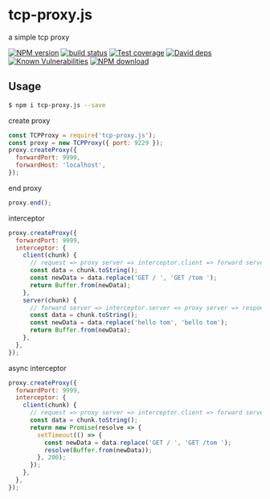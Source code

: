 # tcp-proxy.js

a simple tcp proxy

[![NPM version][npm-image]][npm-url]
[![build status][travis-image]][travis-url]
[![Test coverage][codecov-image]][codecov-url]
[![David deps][david-image]][david-url]
[![Known Vulnerabilities][snyk-image]][snyk-url]
[![NPM download][download-image]][download-url]

[npm-image]: https://img.shields.io/npm/v/tcp-proxy.js.svg?style=flat-square
[npm-url]: https://npmjs.org/package/tcp-proxy.js
[travis-image]: https://img.shields.io/travis/{{org}}/tcp-proxy.js.svg?style=flat-square
[travis-url]: https://travis-ci.org/{{org}}/tcp-proxy.js
[codecov-image]: https://codecov.io/gh/{{org}}/tcp-proxy.js/branch/master/graph/badge.svg
[codecov-url]: https://codecov.io/gh/{{org}}/tcp-proxy.js
[david-image]: https://img.shields.io/david/{{org}}/tcp-proxy.js.svg?style=flat-square
[david-url]: https://david-dm.org/{{org}}/tcp-proxy.js
[snyk-image]: https://snyk.io/test/npm/tcp-proxy.js/badge.svg?style=flat-square
[snyk-url]: https://snyk.io/test/npm/tcp-proxy.js
[download-image]: https://img.shields.io/npm/dm/tcp-proxy.js.svg?style=flat-square
[download-url]: https://npmjs.org/package/tcp-proxy.js

## Usage

```bash
$ npm i tcp-proxy.js --save
```

create proxy

```js
const TCPProxy = require('tcp-proxy.js');
const proxy = new TCPProxy({ port: 9229 });
proxy.createProxy({
  forwardPort: 9999,
  forwardHost: 'localhost',
});
```

end proxy

```js
proxy.end();
```

interceptor

```js
proxy.createProxy({
  forwardPort: 9999,
  interceptor: {
    client(chunk) {
      // request => proxy server => interceptor.client => forward server
      const data = chunk.toString();
      const newData = data.replace('GET / ', 'GET /tom ');
      return Buffer.from(newData);
    },
    server(chunk) {
      // forward server => interceptor.server => proxy server => response
      const data = chunk.toString();
      const newData = data.replace('hello tom', 'bello tom');
      return Buffer.from(newData);
    },
  },
});
```

async interceptor

```js
proxy.createProxy({
  forwardPort: 9999,
  interceptor: {
    client(chunk) {
      // request => proxy server => interceptor.client => forward server
      const data = chunk.toString();
      return new Promise(resolve => {
        setTimeout(() => {
          const newData = data.replace('GET / ', 'GET /tom ');
          resolve(Buffer.from(newData));
        }, 200);
      });
    },
  },
});
```
